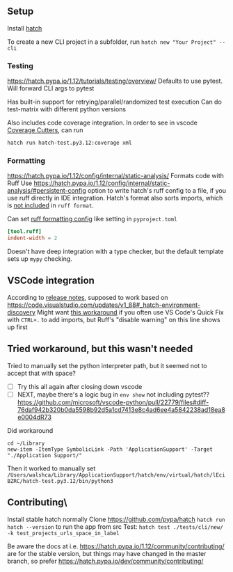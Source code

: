 ## Setup
Install [hatch](https://hatch.pypa.io/1.12/install/)

To create a new CLI project in a subfolder, run `hatch new "Your Project" --cli`
### Testing
https://hatch.pypa.io/1.12/tutorials/testing/overview/
Defaults to use pytest.
Will forward CLI args to pytest

Has built-in support for retrying/parallel/randomized test execution
Can do test-matrix with different python versions

Also includes code coverage integration.
In order to see in vscode [Coverage Cutters](https://github.com/ryanluker/vscode-coverage-gutters), can run
```bash
hatch run hatch-test.py3.12:coverage xml
```

### Formatting
https://hatch.pypa.io/1.12/config/internal/static-analysis/
Formats code with Ruff
Use https://hatch.pypa.io/1.12/config/internal/static-analysis/#persistent-config option to write hatch's ruff config to a file, if you use ruff directly in IDE integration.
Hatch's format also sorts imports, which is [not included](https://docs.astral.sh/ruff/formatter/#sorting-imports) in `ruff format`.

Can set [ruff formatting config](https://docs.astral.sh/ruff/settings/) like setting in `pyproject.toml`
```toml
[tool.ruff]
indent-width = 2
```

Doesn't have deep integration with a type checker, but the default template sets up `mypy` checking.

## VSCode integration
According to [release notes](https://github.com/microsoft/vscode-python/releases/tag/v2024.4.0), supposed to work based on https://code.visualstudio.com/updates/v1_88#_hatch-environment-discovery
Might want [this workaround](https://stackoverflow.com/q/76457139/771768) if you often use VS Code's Quick Fix with `CTRL+.` to add imports, but Ruff's "disable warning" on this line shows up first

## Tried workaround, but this wasn't needed
Tried to manually set the python interpreter path, but it seemed not to accept that with space?

- [ ] Try this all again after closing down vscode
- [ ] NEXT, maybe there's a logic bug in `env show` not including pytest?? https://github.com/microsoft/vscode-python/pull/22779/files#diff-76daf942b320b0da5598b92d5a1cd7413e8c4ad6ee4a5842238ad18ea8e0004dR73

Did workaround
```pwsh
cd ~/Library
new-item -ItemType SymbolicLink -Path 'ApplicationSupport' -Target "./Application Support/"                  
```

Then it worked to manually set `/Users/walshca/Library/ApplicationSupport/hatch/env/virtual/hatch/lEciBZRC/hatch-test.py3.12/bin/python3`

## Contributing\
Install stable hatch normally
Clone https://github.com/pypa/hatch
`hatch run hatch --version` to run the app from src
Test: `hatch test ./tests/cli/new/ -k test_projects_urls_space_in_label`

Be aware the docs at i.e. https://hatch.pypa.io/1.12/community/contributing/ are for the stable version, but things may have changed in the master branch, so prefer https://hatch.pypa.io/dev/community/contributing/